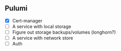 ## Pulumi

- [x] Cert-manager
- [ ] A service with local storage
- [ ] Figure out storage backups/volumes (longhorn?)
- [ ] A service with network store
- [ ] Auth
